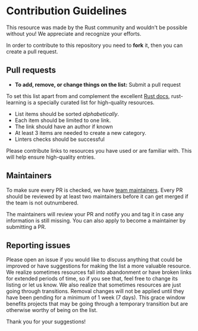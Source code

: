 # Contribution Guidelines

This resource was made by the Rust community and wouldn't be possible without you! We appreciate and recognize your efforts.

In order to contribute to this repository you need to **fork** it, then you can create a pull request.

## Pull requests

- **To add, remove, or change things on the list:** Submit a pull request

To set this list apart from and complement the excellent [Rust docs](https://www.rust-lang.org/en-US/documentation.html), rust-learning is a specially curated list for high-quality resources.

- List items should be sorted *alphabetically*.
- Each item should be limited to one link.
- The link should have an author if known
- At least 3 items are needed to create a new category.
- Linters checks should be successful

Please contribute links to resources you have used or are familiar with. This will help ensure high-quality entries.


## Maintainers

To make sure every PR is checked, we have [team maintainers](https://github.com/orgs/Rust-Cameroon/teams/maintainers). Every PR should be reviewed by at least two maintainers before it can get merged if the team is not outnumbered.

The maintainers will review your PR and notify you and tag it in case any information is still missing.
You can also apply to become a maintainer by submitting a PR.

## Reporting issues

Please open an issue if you would like to discuss anything that could be improved or have suggestions for making the list a more valuable resource. We realize sometimes resources fall into abandonment or have broken links for extended periods of time, so if you see that, feel free to change its listing or let us know. We also realize that sometimes resources are just going through transitions. Removal changes will not be applied until they have been pending for a minimum of 1 week (7 days). This grace window benefits projects that may be going through a temporary transition but are otherwise worthy of being on the list.

Thank you for your suggestions!
